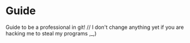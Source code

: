 # Guide
Guide to be a professional in git! 
// I don't change anything yet if you are hacking me to steal my programs ,_,)

